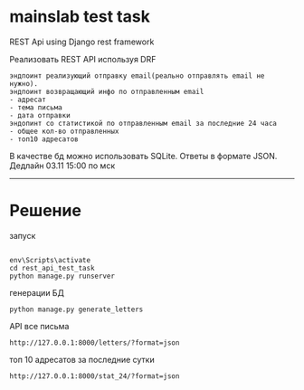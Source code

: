 # mainslab test task
 REST Api using Django rest framework

Реализовать REST API используя DRF

    эндпоинт реализующий отправку email(реально отправлять email не нужно).
    эндпоинт возвращающий инфо по отправленным email
    - адресат
    - тема письма
    - дата отправки
    эндопинт со статистикой по отправленным email за последние 24 часа
    - общее кол-во отправленных
    - топ10 адресатов

В качестве бд можно использовать SQLite. Ответы в формате JSON.
Дедлайн 03.11 15:00 по мск


----------------------------
# Решение

запуск
```

env\Scripts\activate
cd rest_api_test_task
python manage.py runserver

```

генерации БД
```
python manage.py generate_letters 

```


API
все письма
```
http://127.0.0.1:8000/letters/?format=json
```
топ 10 адресатов за последние сутки
```
http://127.0.0.1:8000/stat_24/?format=json
```


